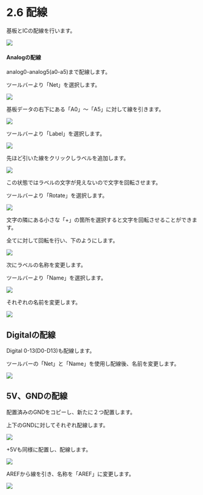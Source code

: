 # 2.6 配線

基板とICの配線を行います。

![](circuit2-6-01.jpg)

#### Analogの配線
analog0-analog5(a0-a5)まで配線します。

ツールバーより「Net」を選択します。

![](circuit2-6-02.jpg)


基板データの右下にある「A0」〜「A5」に対して線を引きます。

![](circuit2-6-03.jpg)



ツールバーより「Label」を選択します。

![](circuit2-6-04.jpg)

先ほど引いた線をクリックしラベルを追加します。

![](circuit2-6-05.jpg)



この状態ではラベルの文字が見えないので文字を回転させます。

ツールバーより「Rotate」を選択します。

![](circuit2-6-06.jpg)



文字の隣にある小さな「+」の箇所を選択すると文字を回転させることができます。

全てに対して回転を行い、下のようにします。

![](circuit2-6-07.jpg)



次にラベルの名称を変更します。

ツールバーより「Name」を選択します。

![](circuit2-6-08.jpg)



それぞれの名前を変更します。

![](circuit2-6-09.jpg)






## Digitalの配線
Digital 0-13(D0-D13)も配線します。

ツールバーの「Net」と「Name」を使用し配線後、名前を変更します。

![](circuit2-6-10.jpg)



## 5V、GNDの配線

配置済みのGNDをコピーし、新たに２つ配置します。

上下のGNDに対してそれぞれ配線します。

![](circuit2-6-11.jpg)


+5Vも同様に配置し、配線します。

![](circuit2-6-12.jpg)



AREFから線を引き、名称を「AREF」に変更します。

![](circuit2-6-13.jpg)

